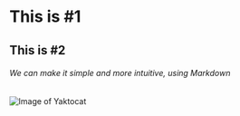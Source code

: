 # This is #1
## This is #2
###### We can make it simple and more intuitive, using Markdown 

![Image of Yaktocat](https://octodex.github.com/images/yaktocat.png)
